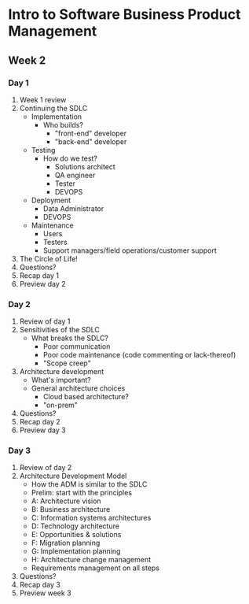 # Intro to Software Business Product Management
## Week 2
### Day 1
1. Week 1 review
2. Continuing the SDLC
	* Implementation
		* Who builds?
			* "front-end" developer
			* "back-end" developer
	* Testing
		* How do we test?
			* Solutions architect
			* QA engineer
			* Tester
			* DEVOPS
	* Deployment
		* Data Administrator
		* DEVOPS
	* Maintenance
		* Users
		* Testers
		* Support managers/field operations/customer support
3. The Circle of Life!
4. Questions?
5. Recap day 1
6. Preview day 2


### Day 2
1. Review of day 1
2. Sensitivities of the SDLC
	* What breaks the SDLC?
		* Poor communication
		* Poor code maintenance (code commenting or lack-thereof)
		* "Scope creep"
3. Architecture development
	* What's important?
	* General architecture choices
		* Cloud based architecture?
		* "on-prem"
4. Questions?
5. Recap day 2
6. Preview day 3

### Day 3
1. Review of day 2
2. Architecture Development Model
	* How the ADM is similar to the SDLC
	* Prelim: start with the principles
	* A: Architecture vision
	* B: Business architecture
	* C: Information systems architectures
	* D: Technology architecture
	* E: Opportunities & solutions
	* F: Migration planning
	* G: Implementation planning
	* H: Architecture change management
	* Requirements management on all steps
3. Questions?
4. Recap day 3
5. Preview week 3